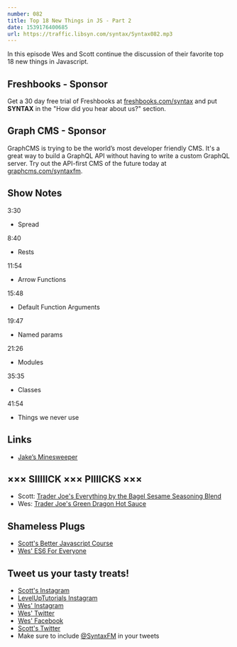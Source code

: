 ```yaml
---
number: 082
title: Top 18 New Things in JS - Part 2
date: 1539176400685
url: https://traffic.libsyn.com/syntax/Syntax082.mp3
---
```


In this episode Wes and Scott continue the discussion of their favorite top 18 new things in Javascript.

## Freshbooks - Sponsor

Get a 30 day free trial of Freshbooks at [freshbooks.com/syntax](https://freshbooks.com/syntax) and put **SYNTAX** in the "How did you hear about us?" section.

## Graph CMS - Sponsor

GraphCMS is trying to be the world’s most developer friendly CMS. It's a great way to build a GraphQL API without having to write a custom GraphQL server. Try out the API-first CMS of the future today at [graphcms.com/syntaxfm](https://graphcms.com/syntaxfm).

## Show Notes

3:30

* Spread

8:40

* Rests

11:54

* Arrow Functions

15:48

* Default Function Arguments

19:47

* Named params

21:26

* Modules

35:35

* Classes

41:54

* Things we never use

## Links
* [Jake’s Minesweeper](https://twitter.com/jaffathecake/status/1045055482933768194)

## ××× SIIIIICK ××× PIIIICKS ×××

* Scott: [Trader Joe's Everything by the Bagel Sesame Seasoning Blend](https://www.amazon.com/Trader-Joes-Everything-Sesame-Seasoning/dp/B06W9N8X9H)
* Wes: [Trader Joe's Green Dragon Hot Sauce](https://www.amazon.com/Trader-Joes-Green-Dragon-Sauce/dp/B014E037TM)

## Shameless Plugs

* [Scott's Better Javascript Course](https://LevelUpTutorials.com/pro)
* [Wes' ES6 For Everyone](https://es6.io/)

## Tweet us your tasty treats!

* [Scott's Instagram](https://www.instagram.com/stolinski/)
* [LevelUpTutorials Instagram](https://www.instagram.com/LevelUpTutorials/)
* [Wes' Instagram](https://www.instagram.com/wesbos/)
* [Wes' Twitter](https://twitter.com/wesbos)
* [Wes' Facebook](https://www.facebook.com/wesbos.developer)
* [Scott's Twitter](https://twitter.com/stolinski)
* Make sure to include [@SyntaxFM](https://twitter.com/SyntaxFM) in your tweets